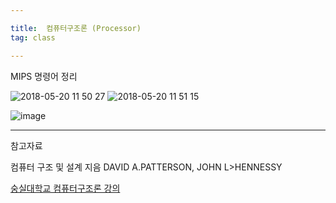 ```yaml
---

title:  컴퓨터구조론 (Processor)
tag: class 

---
```


MIPS 명령어 정리

![2018-05-20 11 50 27](https://user-images.githubusercontent.com/23495876/40275216-70d7e454-5c24-11e8-96d5-55a1af978e13.png)
![2018-05-20 11 51 15](https://user-images.githubusercontent.com/23495876/40275217-7139e78a-5c24-11e8-8013-890d95937aa4.png)

![image](https://user-images.githubusercontent.com/23495876/40276422-9aa64b7a-5c44-11e8-8e3f-3c4591ddbcd0.png)



---
 
참고자료 


컴퓨터 구조 및 설계 지음 DAVID A.PATTERSON, JOHN L>HENNESSY 

[숭실대학교 컴퓨터구조론 강의](http://www.kocw.net/home/search/kemView.do?kemId=998138)
